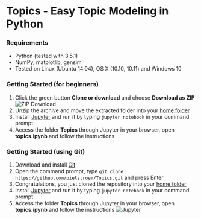# Topics - Easy Topic Modeling in Python #

### Requirements
- Python (tested with 3.5.1)
- NumPy, matplotlib, gensim
- Tested on Linux (Ubuntu 14.04), OS X (10.10, 10.11) and Windows 10

### Getting Started (for beginners)
1. Click the green button **Clone or download** and choose **Download as ZIP**
![ZIP Download](http://fs5.directupload.net/images/160607/xzhpt89x.png)
2. Unzip the archive and move the extracted folder into your [home folder](https://en.wikipedia.org/wiki/Home_directory)
3. Install [Jupyter](http://jupyter.readthedocs.io/en/latest/install.html) and run it by typing `jupyter notebook` in your command prompt
4. Access the folder **Topics** through Jupyter in your browser, open **topics.ipynb** and follow the instructions

### Getting Started (using Git)
1. Download and install [Git](https://git-scm.com/book/en/v2/Getting-Started-Installing-Git)
2. Open the command prompt, type `git clone https://github.com/pielstroem/Topics.git` and press Enter
3. Congratulations, you just cloned the repository into your [home folder](https://en.wikipedia.org/wiki/Home_directory)
4. Install [Jupyter](http://jupyter.readthedocs.io/en/latest/install.html) and run it by typing `jupyter notebook` in your command prompt
5. Access the folder **Topics** through Jupyter in your browser, open **topics.ipynb** and follow the instructions
![Jupyter](http://fs5.directupload.net/images/160601/mlson7kc.png)
